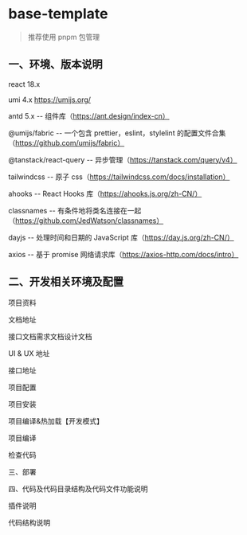 # base-template

> 推荐使用 pnpm 包管理

## 一、环境、版本说明

react 18.x

umi 4.x https://umijs.org/

antd 5.x -- 组件库（https://ant.design/index-cn）

@umijs/fabric -- 一个包含 prettier，eslint，stylelint 的配置文件合集（https://github.com/umijs/fabric）

@tanstack/react-query -- 异步管理（https://tanstack.com/query/v4）

tailwindcss -- 原子 css（https://tailwindcss.com/docs/installation）

ahooks -- React Hooks 库（https://ahooks.js.org/zh-CN/）

classnames -- 有条件地将类名连接在一起（https://github.com/JedWatson/classnames）

dayjs -- 处理时间和日期的 JavaScript 库（https://day.js.org/zh-CN/）

axios -- 基于 promise 网络请求库（https://axios-http.com/docs/intro）

## 二、开发相关环境及配置

项目资料

文档地址

接口文档需求文档设计文档

UI & UX 地址

接口地址

项目配置

项目安装

项目编译&热加载【开发模式】

项目编译

检查代码

三、部署

四、代码及代码目录结构及代码文件功能说明

插件说明

代码结构说明
